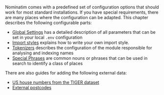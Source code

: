 Nominatim comes with a predefined set of configuration options that should
work for most standard installations. If you have special requirements, there
are many places where the configuration can be adapted. This chapter describes
the following configurable parts:

* [Global Settings](Settings.md) has a detailed description of all parameters that
  can be set in your local `.env` configuration
* [Import styles](Import-Styles.md) explains how to write your own import style.
* [Tokenizers](Tokenizers.md) describes the configuration of the module
  responsible for analysing and indexing names
* [Special Phrases](Special-Phrases.md) are common nouns or phrases that
  can be used in search to identify a class of places

There are also guides for adding the following external data:

* [US house numbers from the TIGER dataset](Tiger.md)
* [External postcodes](Postcodes.md)
